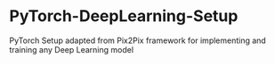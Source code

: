 # PyTorch-DeepLearning-Setup
PyTorch Setup adapted from Pix2Pix framework for implementing and training any Deep Learning model
